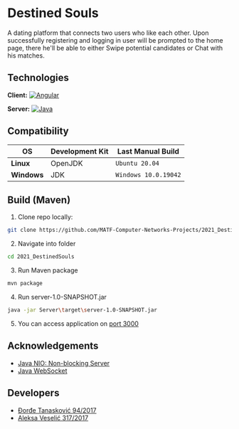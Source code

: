 
# Destined Souls 

A dating platform that connects two users who like each other. Upon successfully registering and logging in user will be prompted to the home page, there he'll be able to either Swipe potential candidates or Chat with his matches.

## Technologies

**Client:** [![Angular](https://img.shields.io/badge/Angular-13-red)](https://angular.io/)

**Server:** [![Java](https://img.shields.io/badge/Java-11-blue)](https://www.oracle.com/java/technologies/javase/jdk11-archive-downloads.html)


## Compatibility

| OS          | Development Kit  |  Last Manual Build   | 
| ----------- | ---------------- | -------------------  | 
| **Linux**   | OpenJDK          | `Ubuntu 20.04`       | 
| **Windows** | JDK              | `Windows 10.0.19042` | 


## Build (Maven)

 1. Clone repo locally:
 ```bash
 git clone https://github.com/MATF-Computer-Networks-Projects/2021_DestinedSouls.git
 ```
 2. Navigate into folder
 ```bash
 cd 2021_DestinedSouls
 ```
 3. Run Maven package 
 ```bash
 mvn package
 ```
 4. Run server-1.0-SNAPSHOT.jar
 ```bash
 java -jar Server\target\server-1.0-SNAPSHOT.jar
 ```
 5. You can access application on [port 3000](http://localhost:3000/#/)

## Acknowledgements

 - [Java NIO: Non-blocking Server](http://tutorials.jenkov.com/java-nio/non-blocking-server.html)
 - [Java WebSocket](https://github.com/TooTallNate/Java-WebSocket)
 

##  Developers

* [ Đorđe Tanasković 94/2017 ](https://github.com/djordjetane)
* [ Aleksa Veselić 317/2017 ](https://github.com/SgtCroWbaR)
